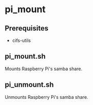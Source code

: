 # pi_mount

## Prerequisites
-   cifs-utils

## pi_mount.sh
Mounts Raspberry Pi's samba share.

## pi_unmount.sh
Unmounts Raspberry Pi's samba share.
